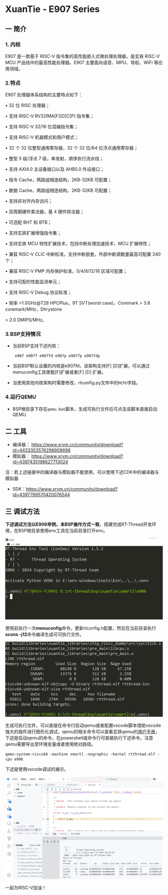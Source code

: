 # XuanTie - E907  Series

## 一 简介

### 1. 内核

E907 是一款基于 RISC-V 指令集的高性能嵌入式微处理处理器，是玄铁 RISC-V MCU 产品线中的最高性能处理器。E907 主要面向语音、MPU、导航、WiFi 等应用领域。

### 2.特点

E907 处理器体系结构的主要特点如下：

• 32 位 RISC 处理器；

• 支持 RISC-V RV32IMA[F][D]C[P] 指令集；

• 支持 RISC-V 32/16 位混编指令集；

• 支持 RISC-V 机器模式和用户模式；

• 32 个 32 位整型通用寄存器，32 个 32 位/64 位浮点通用寄存器；

• 整型 5 级/浮点 7 级，单发射，顺序执行流水线；

• 支持 AXI4.0 主设备接口以及 AHB5.0 外设接口；

• 指令 Cache，两路组相连结构，2KB-32KB 可配置；

• 数据 Cache，两路组相连结构，2KB-32KB 可配置；

• 支持非对齐内存访问；

• 双周期硬件乘法器，基 4 硬件除法器；

• 可选配 BHT 和 BTB；

• 支持玄铁扩展增强指令集；

• 支持玄铁 MCU 特性扩展技术，包括中断处理加速技术、MCU 扩展特性；

• 兼容 RISC-V CLIC 中断标准，支持中断嵌套，外部中断源数量最高可配置 240 个；

• 兼容 RISC-V PMP 内存保护标准，0/4/8/12/16 区域可配置；

• 支持可配的性能监测单元；

• 支持 RISC-V Debug 协议标准；

• 频率 >1.0GHz@T28 HPCPlus，9T SVT(worst case)，Coremark > 3.8 coremark/MHz，Dhrystone

\> 2.0 DMIPS/MHz。

### 3.BSP支持情况

- 当前BSP支持下述内核：

  ```asciiarmor
   e907 e907f e907fd e907p e907fp e907fdp 
  ```

- 当前BSP默认设置的内核是e907fd，该架构支持[F] [D]扩展，可以通过menuconfig工具使能[F]扩展或者[F] [D] 扩展。

- 当使用其他内核架构时需要修改，rtconfig.py文件中的`MCPU`字段。

### 4.运行QEMU

- BSP根目录下存在`qemu.bat`脚本，生成可执行文件后可点击该脚本直接启动QEMU.

## 二 工具

- 编译器： https://www.xrvm.cn/community/download?id=4433353576298909696
- 模拟器： https://www.xrvm.cn/community/download?id=4397435198627713024

注：若上述链接中的编译器与模拟器不能使用，可以使用下述CDK中的编译器与模拟器

- SDK：https://www.xrvm.cn/community/download?id=4397799570420076544

## 三 调试方法

**下述调试方法以E906举例，本BSP操作方式一致**，搭建完成RT-Thread开发环境，在BSP根目录使用env工具在当前目录打开env。

![](figures/1.env.png)

使用前执行一次**menuconfig**命令，更新rtconfig.h配置，然后在当前目录执行**scons -j12**命令编译生成可可执行文件。

<img src="figures/2.scons.png" alt="env">

生成可执行文件，可以直接在命令行启动qemu或者配置vscode脚本借助vscode强大的插件进行图形化调试，qemu的相关命令可以查看玄铁qemu的[用户手册](https://www.xrvm.cn/community/download?id=4397435198627713024)，下述是启动qemu的命令，在powershell或命令行可直接执行下述命令，注意qemu需要导出至环境变量或者使用绝对路径。

```shell
qemu-system-riscv64 -machine smartl -nographic -kernel rtthread.elf -cpu e906
```

下述是使用vscode调试的展示。

<img src="figures/3.vscode.png" alt="env" />

一起为RISC-V加油！